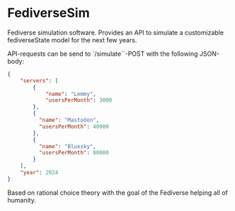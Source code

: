 # FediverseSim

Fediverse simulation software.
Provides an API to simulate a customizable fediverseState model for the next few years.

API-requests can be send to `/simulate``-POST with the following JSON-body:

```json
{
    "servers": [
        {
            "name": "Lemmy",
            "usersPerMonth": 3000
        },
        {
          "name": "Mastodon",
          "usersPerMonth": 40000
        },
        {
          "name": "Bluesky",
          "usersPerMonth": 80000
        }
    ],
    "year": 2024
}
```

Based on rational choice theory with the goal of the Fediverse helping all of humanity.
